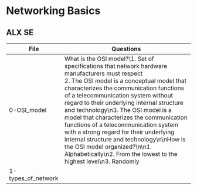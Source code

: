 # Networking Basics
## ALX SE

|File | Questions |
|---- | --------- |
| 0-OSI_model | What is the OSI model?\1. Set of specifications that network hardware manufacturers must respect<br />2. The OSI model is a conceptual model that characterizes the communication functions of a telecommunication system without regard to their underlying internal structure and technology\n3. The OSI model is a model that characterizes the communication functions of a telecommunication system with a strong regard for their underlying internal structure and technology\n\nHow is the OSI model organized?\n\n1. Alphabetically\n2. From the lowest to the highest level\n3. Randomly |
| 1-types_of_network | |

